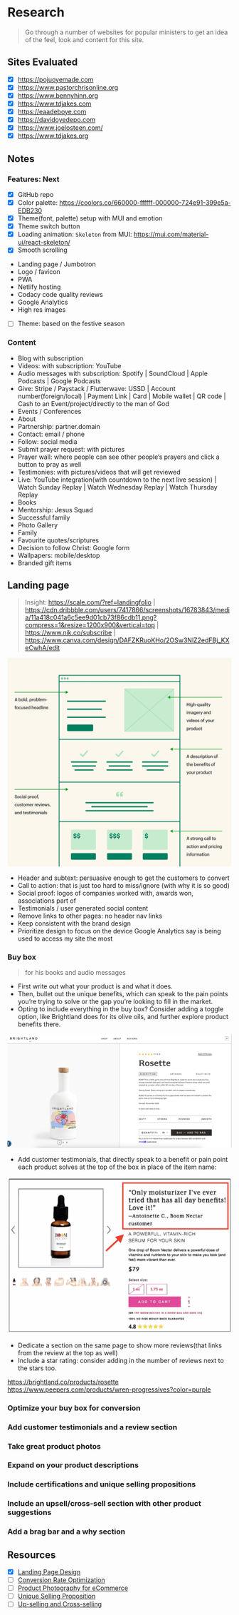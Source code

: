 # Research

> Go through a number of websites for popular ministers to get an idea of the feel, look and content for this site.

## Sites Evaluated

- [x] <https://pojuoyemade.com>
- [x] <https://www.pastorchrisonline.org>
- [x] <https://www.bennyhinn.org>
- [x] <https://www.tdjakes.com>
- [x] <https://eaadeboye.com>
- [x] <https://davidoyedepo.com>
- [x] <https://www.joelosteen.com/>
- [x] <https://www.tdjakes.org>

## Notes

### Features: Next

- [x] GitHub repo
- [x] Color palette: <https://coolors.co/660000-ffffff-000000-724e91-399e5a-EDB230>
- [x] Theme(font, palette) setup with MUI and emotion
- [x] Theme switch button
- [x] Loading animation: `Skeleton` from MUI: <https://mui.com/material-ui/react-skeleton/>
- [x] Smooth scrolling
- Landing page / Jumbotron
- Logo / favicon
- PWA
- Netlify hosting
- Codacy code quality reviews
- Google Analytics
- High res images
- [ ] Theme: based on the festive season

### Content

- Blog with subscription
- Videos: with subscription: YouTube
- Audio messages with subscription: Spotify | SoundCloud | Apple Podcasts | Google Podcasts
- Give: Stripe / Paystack / Flutterwave: USSD | Account number(foreign/local) | Payment Link | Card | Mobile wallet | QR code | Cash to an Event/project/directly to the man of God
- Events / Conferences
- About
- Partnership: partner.domain
- Contact: email / phone
- Follow: social media
- Submit prayer request: with pictures
- Prayer wall: where people can see other people’s prayers and click a button to pray as well
- Testimonies: with pictures/videos that will get reviewed
- Live: YouTube integration(with countdown to the next live session) | Watch Sunday Replay | Watch Wednesday Replay | Watch Thursday Replay
- Books
- Mentorship: Jesus Squad
- Successful family
- Photo Gallery
- Family
- Favourite quotes/scriptures
- Decision to follow Christ: Google form
- Wallpapers: mobile/desktop
- Branded gift items

## Landing page

> Insight: <https://scale.com/?ref=landingfolio> | <https://cdn.dribbble.com/users/7417866/screenshots/16783843/media/11a418c041a6c5ee9d01cb73f86cdb11.png?compress=1&resize=1200x900&vertical=top> | <https://www.nik.co/subscribe> | <https://www.canva.com/design/DAFZKRuoKHo/2OSw3NlZ2edFBj_KXeCwhA/edit>

![Landing page](/images/landing-page-wire_inline-graphic.jpg)

- Header and subtext: persuasive enough to get the customers to convert
- Call to action: that is just too hard to miss/ignore (with why it is so good)
- Social proof: logos of companies worked with, awards won, associations part of
- Testimonials / user generated social content
- Remove links to other pages: no header nav links
- Keep consistent with the brand design
- Prioritize design to focus on the device Google Analytics say is being used to access my site the most

### Buy box

> for his books and audio messages

- First write out what your product is and what it does.
- Then, bullet out the unique benefits, which can speak to the pain points you’re trying to solve or the gap you’re looking to fill in the market.
- Opting to include everything in the buy box? Consider adding a toggle option, like Brightland does for its olive oils, and further explore product benefits there.

![Buy box](/images/buy-box.png)

- Add customer testimonials, that directly speak to a benefit or pain point each product solves at the top of the box in place of the item name:

![Buy box with testimonials](/images/buy-box-with-customer-review.png)

- Dedicate a section on the same page to show more reviews(that links from the review at the top as well)
- Include a star rating: consider adding in the number of reviews next to the stars too.

<https://brightland.co/products/rosette>
<https://www.peepers.com/products/wren-progressives?color=purple>

### Optimize your buy box for conversion

### Add customer testimonials and a review section

### Take great product photos

### Expand on your product descriptions

### Include certifications and unique selling propositions

### Include an upsell/cross-sell section with other product suggestions

### Add a brag bar and a why section

## Resources

- [x] [Landing Page Design](https://www.shopify.com/ng/blog/landing-page-design)
- [ ] [Conversion Rate Optimization](https://www.shopify.com/ng/blog/120261189-conversion-rate-optimization)
- [ ] [Product Photography for eCommerce](https://www.shopify.com/learn/course/product-photography-for-ecommerce)
- [ ] [Unique Selling Proposition](https://www.shopify.com/ng/blog/unique-selling-proposition)
- [ ] [Up-selling and Cross-selling](https://www.shopify.com/ng/blog/upselling-and-cross-selling)
